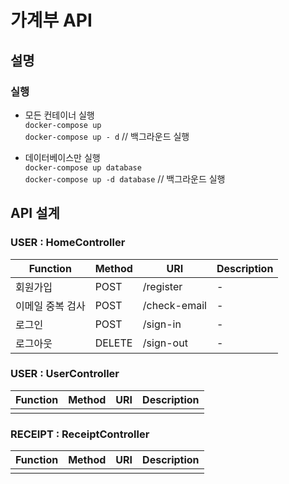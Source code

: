 # 가계부 API

## 설명
### 실행
- 모든 컨테이너 실행  
`docker-compose up`    
`docker-compose up - d` // 백그라운드 실행


- 데이터베이스만 실행  
`docker-compose up database`  
`docker-compose up -d database` // 백그라운드 실행

## API 설계
### USER :  HomeController
| Function | Method |URI | Description |
| -------- | --- |--- | ----------- |
| 회원가입 | POST | /register | - |
| 이메일 중복 검사 | POST | /check-email | - |
| 로그인 | POST | /sign-in | - |
| 로그아웃 | DELETE | /sign-out | - |

### USER : UserController
| Function | Method |URI | Description |
| -------- | --- |--- | ----------- |
| | | | |

### RECEIPT : ReceiptController
| Function | Method |URI | Description |
| -------- | --- |--- | ----------- |
| | | | |
